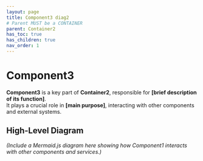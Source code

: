 ```yaml
---
layout: page
title: Component3 diag2
# Parent MUST be a CONTAINER
parent: Container2
has_toc: true
has_children: true
nav_order: 1
---
```


# Component3
**Component3** is a key part of **Container2**, responsible for **[brief description of its function]**.  
It plays a crucial role in **[main purpose]**, interacting with other components and external systems.

## **High-Level Diagram**
_(Include a Mermaid.js diagram here showing how Component1 interacts with other components and services.)_
